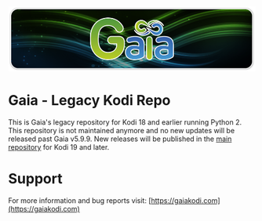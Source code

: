 ![](meta/logo.png?raw=true)

# Gaia - Legacy Kodi Repo
This is Gaia's legacy repository for Kodi 18 and earlier running Python 2. This repository is not maintained anymore and no new updates will be released past Gaia v5.9.9. New releases will be published in the [main repository](https://github.com/gaiakodi/gaiamain) for Kodi 19 and later.

# Support
For more information and bug reports visit: [https://gaiakodi.com](https://gaiakodi.com)
